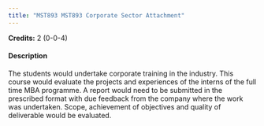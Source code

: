 ```yaml
---
title: "MST893 MST893 Corporate Sector Attachment"
---
```

**Credits:** 2 (0-0-4)

#### Description
The students would undertake corporate training in the industry. This course would evaluate the projects and experiences of the interns of the full time MBA programme. A report would need to be submitted in the prescribed format with due feedback from the company where the work was undertaken. Scope, achievement of objectives and quality of deliverable would be evaluated.